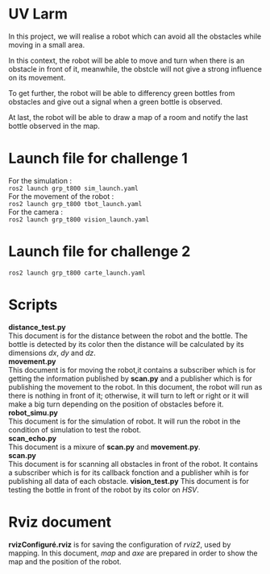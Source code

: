# UV Larm
In this project, we will realise a robot which can avoid all the obstacles while moving in a small area.

In this context, the robot will be able to move and turn when there is an obstacle in front of it, meanwhile, the obstcle will not give a strong influence on its movement.

To get further, the robot will be able to differency green bottles from obstacles and give out a signal when a green bottle is observed.

At last, the robot will be able to draw a map of a room and notify the last bottle observed in the map.

# Launch file for challenge 1
For the simulation :  
`ros2 launch grp_t800 sim_launch.yaml`  
For the movement of the robot :  
`ros2 launch grp_t800 tbot_launch.yaml`  
For the camera :  
`ros2 launch grp_t800 vision_launch.yaml`

# Launch file for challenge 2
`ros2 launch grp_t800 carte_launch.yaml`

# Scripts
**distance_test.py**  
This document is for the distance between the robot and the bottle. The bottle is detected by its color then the distance will be calculated by its dimensions *dx*, *dy* and *dz*.  
**movement.py**  
This document is for moving the robot,it contains a subscriber which is for getting the information published by **scan.py** and a publisher which is for publishing the movement to the robot. In this document, the robot will run as there is nothing in front of it; otherwise, it will turn to left or right or it will make a big turn depending on the position of obstacles before it.  
**robot_simu.py**  
This document is for the simulation of robot. It will run the robot in the condition of simulation to test the robot.  
**scan_echo.py**  
This document is a mixure of **scan.py** and **movement.py**.  
**scan.py**    
This document is for scanning all obstacles in front of the robot. It contains a subscriber which is for its callback fonction and a publisher whih is for publishing all data of each obstacle.
**vision_test.py** 
This document is for testing the bottle in front of the robot by its color on *HSV*. 

# Rviz document
**rvizConfiguré.rviz** is for saving the configuration of *rviz2*, used by mapping. In this document, *map* and *axe* are prepared in order to show the map and the position of the robot.


